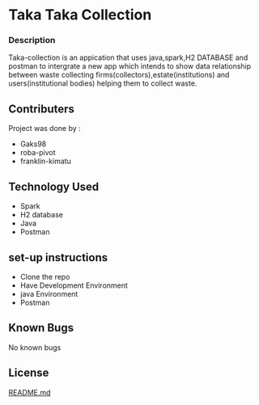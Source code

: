 # Taka Taka Collection

### Description
Taka-collection is an appication that uses java,spark,H2 DATABASE and postman to intergrate a new app which intends to show data relationship between waste collecting firms(collectors),estate(institutions) and users(institutional bodies) helping them to collect waste.
## Contributers
Project was done by :
* Gaks98
* roba-pivot
* franklin-kimatu
## Technology Used
* Spark
* H2 database
* Java
* Postman
## set-up instructions
 * Clone the repo
 * Have  Development Environment
 * java Environment
 * Postman
 
 ## Known Bugs
  No known bugs
## License
[README.md](LICENSE.md)

  
  

